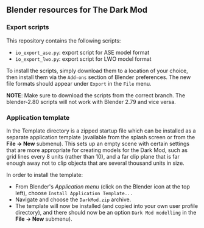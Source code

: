 ## Blender resources for The Dark Mod

### Export scripts

This repository contains the following scripts:

* `io_export_ase.py`: export script for ASE model format
* `io_export_lwo.py`: export script for LWO model format

To install the scripts, simply download them to a location of your choice, then
install them via the `Add-ons` section of Blender preferences. The new file
formats should appear under `Export` in the `File` menu.

**NOTE**: Make sure to download the scripts from the correct branch. The
blender-2.80 scripts will not work with Blender 2.79 and vice versa.

### Application template

In the Template directory is a zipped startup file which can be installed as a
separate application template (available from the splash screen or from the
**File -> New** submenu). This sets up an empty scene with certain settings that
are more appropriate for creating models for the Dark Mod, such as grid lines
every 8 units (rather than 10), and a far clip plane that is far enough away
not to clip objects that are several thousand units in size.

In order to install the template:

- From Blender's *Application menu* (click on the Blender icon at the top
  left), choose `Install Application Template...`
- Navigate and choose the `DarkMod.zip` archive.
- The template will now be installed (and copied into your own user profile
  directory), and there should now be an option `Dark Mod modelling` in the
  **File -> New** submenu).

